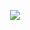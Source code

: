<p align="center">
  <img src="https://api.boot.dev/v1/users/public/8478da22-64c3-4dee-a126-7c01b2450b88/thumbnail" >
</p>

<!--
**SighborgX/SighborgX** is a ✨ _special_ ✨ repository because its `README.md` (this file) appears on your GitHub profile.

Here are some ideas to get you started:

- 🔭 I’m currently working on ...
- 🌱 I’m currently learning ...
- 👯 I’m looking to collaborate on ...
- 🤔 I’m looking for help with ...
- 💬 Ask me about ...
- 📫 How to reach me: ...
- 😄 Pronouns: ...
- ⚡ Fun fact: ...
-->
